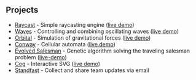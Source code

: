 ## Projects

- [Raycast](https://github.com/ahuth/raycast) - Simple raycasting engine ([live demo](https://ahuth.github.io/raycast))
- [Waves](https://github.com/ahuth/waves) - Controlling and combining oscillating waves ([live demo](https://ahuth.github.io/waves))
- [Orbital](https://github.com/ahuth/orbital) - Simulation of gravitational forces ([live demo](https://ahuth.github.io/orbital))
- [Conway](https://github.com/ahuth/conway) - Cellular automata ([live demo](https://ahuth.github.io/conway))
- [Evolved Salesman](https://github.com/ahuth/evolved-salesman) - Genetic algorithm solving the traveling salesman problem ([live-demo](https://ahuth.github.io/evolved-salesman))
- [Cog](https://github.com/ahuth/cog) - Interactive SVG ([live demo](https://ahuth.github.io/cog))
- [Standfast](https://github.com/ahuth/standfast) - Collect and share team updates via email
